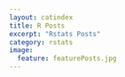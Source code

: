 ```yaml
---
layout: catindex
title: R Posts
excerpt: "Rstats Posts"
category: rstats
image: 
  feature: featurePosts.jpg
---
```


